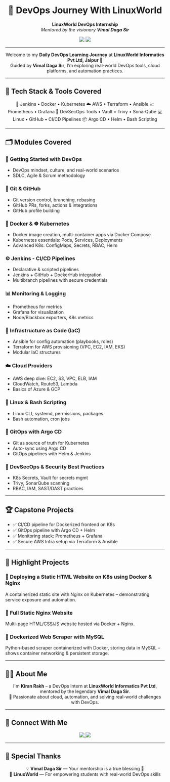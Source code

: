 <h1 align="center">🚀 DevOps Journey With LinuxWorld</h1>

<p align="center">
  <strong>LinuxWorld DevOps Internship</strong><br/>
  <em>Mentored by the visionary <strong>Vimal Daga Sir</strong></em>
</p>

<p align="center">
  <img src="https://img.shields.io/badge/LinuxWorld-Tech%20Intern-blue?style=for-the-badge&logo=linux" />
  <img src="https://img.shields.io/github/last-commit/Kiranrakh/LW-DevOps-Learning-Daily?style=for-the-badge&color=green" />
</p>

---

<p align="center">
  Welcome to my <strong>Daily DevOps Learning Journey</strong> at <strong>LinuxWorld Informatics Pvt Ltd, Jaipur</strong> 🚀<br/>
  Guided by <strong>Vimal Daga Sir</strong>, I’m exploring real-world DevOps tools, cloud platforms, and automation practices.
</p>

---

## 🧠 Tech Stack & Tools Covered

<p align="center">
🔧 Jenkins • Docker • Kubernetes  
☁️ AWS • Terraform • Ansible  
📈 Prometheus • Grafana  
🔐 DevSecOps Tools • Vault • Trivy • SonarQube  
💻 Linux • GitHub • CI/CD Pipelines  
📦 Argo CD • Helm • Bash Scripting  
</p>

---

## 🗂️ Modules Covered

### 🏁 Getting Started with DevOps
- DevOps mindset, culture, and real-world scenarios  
- SDLC, Agile & Scrum methodology  

### 🔗 Git & GitHub
- Git version control, branching, rebasing  
- GitHub PRs, forks, actions & integrations  
- GitHub profile building  

### 🐳 Docker & ☸️ Kubernetes
- Docker image creation, multi-container apps via Docker Compose  
- Kubernetes essentials: Pods, Services, Deployments  
- Advanced K8s: ConfigMaps, Secrets, RBAC, Helm  

### ⚙️ Jenkins - CI/CD Pipelines
- Declarative & scripted pipelines  
- Jenkins + GitHub + DockerHub integration  
- Multibranch pipelines with secure credentials  

### 📊 Monitoring & Logging
- Prometheus for metrics  
- Grafana for visualization  
- Node/Blackbox exporters, K8s metrics  

### 🧱 Infrastructure as Code (IaC)
- Ansible for config automation (playbooks, roles)  
- Terraform for AWS provisioning (VPC, EC2, IAM, EKS)  
- Modular IaC structures  

### ☁️ Cloud Providers
- AWS deep dive: EC2, S3, VPC, ELB, IAM  
- CloudWatch, Route53, Lambda  
- Basics of Azure & GCP  

### 🐧 Linux & Bash Scripting
- Linux CLI, systemd, permissions, packages  
- Bash automation, cron jobs  

### 🔁 GitOps with Argo CD
- Git as source of truth for Kubernetes  
- Auto-sync using Argo CD  
- GitOps pipelines with Helm & Jenkins  

### 🔐 DevSecOps & Security Best Practices
- K8s Secrets, Vault for secrets mgmt  
- Trivy, SonarQube scanning  
- RBAC, IAM, SAST/DAST practices  

---

## 🏆 Capstone Projects

- ✅ CI/CD pipeline for Dockerized frontend on K8s  
- ✅ GitOps pipeline with Argo CD + Helm  
- ✅ Monitoring stack: Prometheus + Grafana  
- ✅ Secure AWS Infra setup via Terraform & Ansible  

---

## 🚀 Highlight Projects

### 🔸 Deploying a Static HTML Website on K8s using Docker & Nginx
A containerized static site with Nginx on Kubernetes – demonstrating service exposure and automation.

### 🔸 Full Static Nginx Website
Multi-page HTML/CSS/JS website hosted via Docker + Nginx.

### 🔸 Dockerized Web Scraper with MySQL
Python-based scraper containerized with Docker, storing data in MySQL – shows container networking & persistent storage.

---

## 🙋‍♂️ About Me

<p align="center">
  I'm <strong>Kiran Rakh</strong> – a DevOps Intern at <strong>LinuxWorld Informatics Pvt Ltd</strong>, mentored by the legendary <strong>Vimal Daga Sir</strong>.<br/>
  🚀 Passionate about cloud, automation, and solving real-world challenges with DevOps.
</p>

---

## 📡 Connect With Me

<p align="center">
  <a href="https://www.linkedin.com/in/kiran-rakh-b644b6248/">
    <img src="https://img.shields.io/badge/LinkedIn-Kiran%20Rakh-blue?style=for-the-badge&logo=linkedin" />
  </a>
  <a href="https://github.com/Kiranrakh">
    <img src="https://img.shields.io/badge/GitHub-Kiranrakh-black?style=for-the-badge&logo=github" />
  </a>
</p>

---

## 🙏 Special Thanks

<p align="center">
  💡 <strong>Vimal Daga Sir</strong> — Your mentorship is a true blessing 💫<br/>
  🏢 <strong>LinuxWorld</strong> — For empowering students with real-world DevOps skills
</p>
